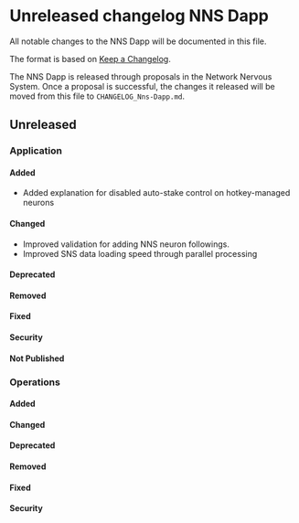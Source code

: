 # Unreleased changelog NNS Dapp

All notable changes to the NNS Dapp will be documented in this file.

The format is based on [Keep a Changelog](https://keepachangelog.com/en/1.0.0/).

The NNS Dapp is released through proposals in the Network Nervous System. Once a
proposal is successful, the changes it released will be moved from this file to
`CHANGELOG_Nns-Dapp.md`.

## Unreleased

### Application

#### Added

- Added explanation for disabled auto-stake control on hotkey-managed neurons

#### Changed

- Improved validation for adding NNS neuron followings.
- Improved SNS data loading speed through parallel processing

#### Deprecated

#### Removed

#### Fixed

#### Security

#### Not Published

### Operations

#### Added

#### Changed

#### Deprecated

#### Removed

#### Fixed

#### Security
